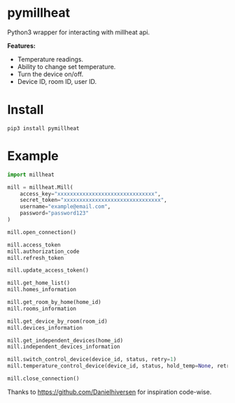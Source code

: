 # pymillheat


Python3 wrapper for interacting with millheat api.   

**Features:**
- Temperature readings.
- Ability to change set temperature.
- Turn the device on/off.
- Device ID, room ID, user ID.

# Install
```
pip3 install pymillheat
```

# Example
```py
import millheat

mill = millheat.Mill(
    access_key="xxxxxxxxxxxxxxxxxxxxxxxxxxxxxxx",
    secret_token="xxxxxxxxxxxxxxxxxxxxxxxxxxxxxxx",
    username="example@email.com",
    password="password123"
)

mill.open_connection()

mill.access_token
mill.authorization_code
mill.refresh_token

mill.update_access_token()

mill.get_home_list()
mill.homes_information

mill.get_room_by_home(home_id)
mill.rooms_information

mill.get_device_by_room(room_id)
mill.devices_information

mill.get_independent_devices(home_id)
mill.independent_devices_information

mill.switch_control_device(device_id, status, retry=1)
mill.temperature_control_device(device_id, status, hold_temp=None, retry=1)

mill.close_connection()
```

Thanks to https://github.com/Danielhiversen for inspiration code-wise.
